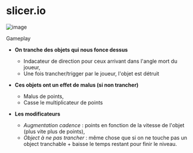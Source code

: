 # slicer.io

![image](Screen/Slice_v1.gif)

Gameplay

- __On tranche des objets qui nous fonce dessus__
  - Indacateur de direction pour ceux arrivant dans l'angle mort du joueur,
  - Une fois trancher/trigger par le joueur, l'objet est détruit

- __Ces objets ont un effet de malus (si non trancher)__
  - Malus de points, 
  - Casse le multiplicateur de points

- __Les modificateurs__
  - *Augmentation cadence* : points en fonction de la vitesse de l'objet (plus vite plus de points),
  - *Object à ne pas trancher* : même chose que si on ne touche pas un object tranchable + baisse le temps restant pour finir le niveau.


